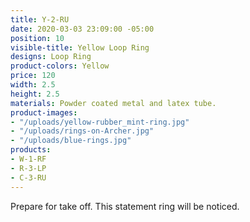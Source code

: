 ```yaml
---
title: Y-2-RU
date: 2020-03-03 23:09:00 -05:00
position: 10
visible-title: Yellow Loop Ring
designs: Loop Ring
product-colors: Yellow
price: 120
width: 2.5
height: 2.5
materials: Powder coated metal and latex tube.
product-images:
- "/uploads/yellow-rubber_mint-ring.jpg"
- "/uploads/rings-on-Archer.jpg"
- "/uploads/blue-rings.jpg"
products:
- W-1-RF
- R-3-LP
- C-3-RU
---
```


Prepare for take off. This statement ring will be noticed.